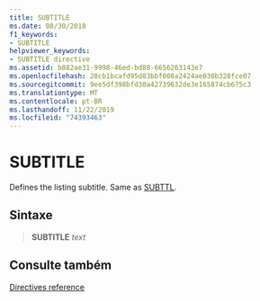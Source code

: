 ```yaml
---
title: SUBTITLE
ms.date: 08/30/2018
f1_keywords:
- SUBTITLE
helpviewer_keywords:
- SUBTITLE directive
ms.assetid: b882ae31-9998-46ed-bd88-6656263143e7
ms.openlocfilehash: 28cb1bcafd95d83bbf008a2424ae030b328fce07
ms.sourcegitcommit: 9ee5df398bfd30a42739632de3e165874cb675c3
ms.translationtype: MT
ms.contentlocale: pt-BR
ms.lasthandoff: 11/22/2019
ms.locfileid: "74393463"
---
```

# <a name="subtitle"></a>SUBTITLE

Defines the listing subtitle. Same as [SUBTTL](../../assembler/masm/subttl.md).

## <a name="syntax"></a>Sintaxe

> **SUBTITLE** *text*

## <a name="see-also"></a>Consulte também

[Directives reference](directives-reference.md)
